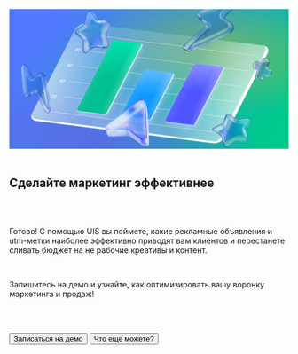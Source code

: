 <img src="MarketingImage.png" no_margin="true" />

<br>
<br>

## Сделайте маркетинг эффективнее

<br>
<br>

Готово! С помощью UIS вы поймете, какие рекламные объявления и utm-метки наиболее эффективно приводят вам клиентов и перестанете сливать бюджет на не рабочие креативы и контент.

<br>

Запишитесь на демо и узнайте, как оптимизировать вашу воронку маркетинга и продаж!

<br>
<br>

<button b_href="https://www.uiscom.ru/promo/demo/" b_type="fill" b_theme="primary">Записаться на демо</button>
<button b_href="https://go.comagic.ru/demo-onboarding" b_type="outline" b_theme="secondary">Что еще можете?</button>